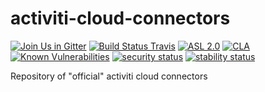 # activiti-cloud-connectors

[![Join Us in Gitter](https://badges.gitter.im/Activiti/Activiti7.svg)](https://gitter.im/Activiti/Activiti7?utm_source=badge&utm_medium=badge&utm_campaign=pr-badge&utm_content=badge)
[![Build Status Travis](https://travis-ci.org/Activiti/activiti-cloud-connectors.svg?branch=master)](https://travis-ci.org/Activiti/activiti-cloud-connectors)
[![ASL 2.0](https://img.shields.io/hexpm/l/plug.svg)](https://github.com/Activiti/activiti-cloud-connectors/blob/master/LICENSE.txt)
[![CLA](https://cla-assistant.io/readme/badge/Activiti/activiti-cloud-connectors)](https://cla-assistant.io/Activiti/activiti-cloud-connectors)
[![Known Vulnerabilities](https://snyk.io/test/github/Activiti/activiti-cloud-connectors/badge.svg)](https://snyk.io/test/github/Activiti/activiti-cloud-connectors)
[![security status](https://www.meterian.com/badge/gh/Activiti/activiti-cloud-connectors/security)](https://www.meterian.com/report/gh/Activiti/activiti-cloud-connectors)
[![stability status](https://www.meterian.com/badge/gh/Activiti/activiti-cloud-connectors/stability)](https://www.meterian.com/report/gh/Activiti/activiti-cloud-connectors)

Repository of "official" activiti cloud connectors
